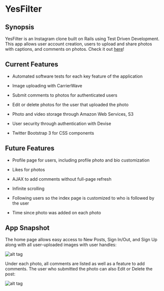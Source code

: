 # YesFilter

## Synopsis

YesFilter is an Instagram clone built on Rails using Test Driven Development. This app allows user account creation, users to upload and share photos with captions, and comments on photos. Check it out [here](http://yesfilter.herokuapp.com/)!

## Current Features

- Automated software tests for each key feature of the application

- Image uploading with CarrierWave

- Submit comments to photos for authenticated users

- Edit or delete photos for the user that uploaded the photo

- Photo and video storage through Amazon Web Services, S3

- User security through authentication with Devise

- Twitter Bootstrap 3 for CSS components 

## Future Features

- Profile page for users, including profile photo and bio customization

- Likes for photos

- AJAX to add comments without full-page refresh

- Infinite scrolling

- Following users so the index page is customized to who is followed by the user

- Time since photo was added on each photo


## App Snapshot

The home page allows easy access to New Posts, Sign In/Out, and Sign Up along with all user-uploaded images with user handles:

![alt tag](http://i.imgur.com/UdWsheh.png)

Under each photo, all comments are listed as well as a feature to add comments. The user who submitted the photo can also Edit or Delete the post:

![alt tag](http://i.imgur.com/70zPcWr.png)




